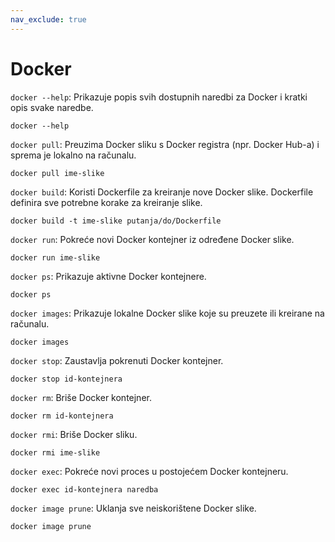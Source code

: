 ```yaml
---
nav_exclude: true
---
```


# Docker


`docker --help`: Prikazuje popis svih dostupnih naredbi za Docker i kratki opis svake naredbe.
```console
docker --help
```

`docker pull`: Preuzima Docker sliku s Docker registra (npr. Docker Hub-a) i sprema je lokalno na računalu.

```console
docker pull ime-slike
```


`docker build`: Koristi Dockerfile za kreiranje nove Docker slike. Dockerfile definira sve potrebne korake za kreiranje slike.

```console
docker build -t ime-slike putanja/do/Dockerfile
```


`docker run`: Pokreće novi Docker kontejner iz određene Docker slike.

```console
docker run ime-slike
```


`docker ps`: Prikazuje aktivne Docker kontejnere.

```console
docker ps
```

`docker images`: Prikazuje lokalne Docker slike koje su preuzete ili kreirane na računalu.

```console
docker images
```

`docker stop`: Zaustavlja pokrenuti Docker kontejner.

```console
docker stop id-kontejnera
```

`docker rm`: Briše Docker kontejner.

```console
docker rm id-kontejnera
```

`docker rmi`: Briše Docker sliku.

```console
docker rmi ime-slike
```

`docker exec`: Pokreće novi proces u postojećem Docker kontejneru.

```console
docker exec id-kontejnera naredba
```


`docker image prune`: Uklanja sve neiskorištene Docker slike.

```console
docker image prune
```


